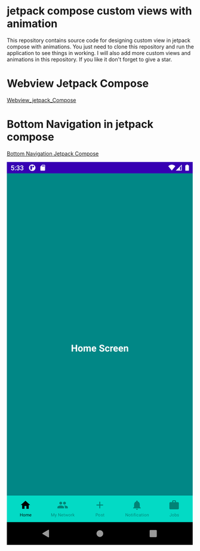 # jetpack compose custom views with animation

This repository contains source code for designing custom view in jetpack compose with animations.
You just need to clone this repository and run the application to see things in working.
I will also add more custom views and animations in this repository.
If you like it don't forget to give a star.

# Webview Jetpack Compose
[Webview_jetpack_Compose](https://github.com/DaaniDev/jetpack_compose_animations/tree/master/app/src/main/java/com/daanidev/compose/ui/webview)

# Bottom Navigation in jetpack compose
[Bottom Navigation Jetpack Compose](https://github.com/DaaniDev/jetpack_compose_animations/tree/master/app/src/main/java/com/daanidev/compose/bottomnav)

![alt text](https://github.com/DaaniDev/jetpack_compose_animations/blob/master/images/bottom_navigation/Screenshot_1637497996.png?raw=true)
